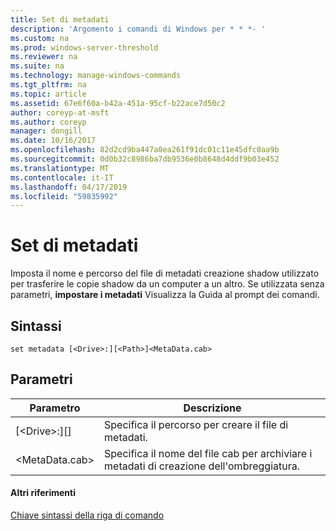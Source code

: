 ```yaml
---
title: Set di metadati
description: 'Argomento i comandi di Windows per * * *- '
ms.custom: na
ms.prod: windows-server-threshold
ms.reviewer: na
ms.suite: na
ms.technology: manage-windows-commands
ms.tgt_pltfrm: na
ms.topic: article
ms.assetid: 67e6f60a-b42a-451a-95cf-b22ace7d50c2
author: coreyp-at-msft
ms.author: coreyp
manager: dongill
ms.date: 10/16/2017
ms.openlocfilehash: 82d2cd9ba447a0ea261f91dc01c11e45dfc0aa9b
ms.sourcegitcommit: 0d0b32c8986ba7db9536e0b8648d4ddf9b03e452
ms.translationtype: MT
ms.contentlocale: it-IT
ms.lasthandoff: 04/17/2019
ms.locfileid: "59835992"
---
```

# <a name="set-metadata"></a>Set di metadati



Imposta il nome e percorso del file di metadati creazione shadow utilizzato per trasferire le copie shadow da un computer a un altro. Se utilizzata senza parametri, **impostare i metadati** Visualizza la Guida al prompt dei comandi.

## <a name="syntax"></a>Sintassi

```
set metadata [<Drive>:][<Path>]<MetaData.cab>
```

## <a name="parameters"></a>Parametri

|Parametro|Descrizione|
|---------|-----------|
|[\<Drive>:][<Path>]|Specifica il percorso per creare il file di metadati.|
|\<MetaData.cab>|Specifica il nome del file cab per archiviare i metadati di creazione dell'ombreggiatura.|

#### <a name="additional-references"></a>Altri riferimenti

[Chiave sintassi della riga di comando](command-line-syntax-key.md)
